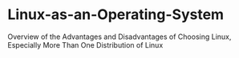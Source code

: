 # Linux-as-an-Operating-System
Overview of the Advantages and Disadvantages of Choosing Linux, Especially More Than One Distribution of Linux
